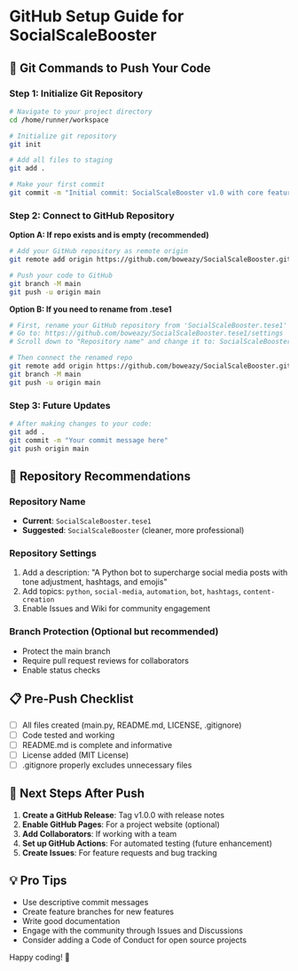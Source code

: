 # GitHub Setup Guide for SocialScaleBooster

## 🔧 Git Commands to Push Your Code

### Step 1: Initialize Git Repository
```bash
# Navigate to your project directory
cd /home/runner/workspace

# Initialize git repository
git init

# Add all files to staging
git add .

# Make your first commit
git commit -m "Initial commit: SocialScaleBooster v1.0 with core features"
```

### Step 2: Connect to GitHub Repository

**Option A: If repo exists and is empty (recommended)**
```bash
# Add your GitHub repository as remote origin
git remote add origin https://github.com/boweazy/SocialScaleBooster.git

# Push your code to GitHub
git branch -M main
git push -u origin main
```

**Option B: If you need to rename from .tese1**
```bash
# First, rename your GitHub repository from 'SocialScaleBooster.tese1' to 'SocialScaleBooster'
# Go to: https://github.com/boweazy/SocialScaleBooster.tese1/settings
# Scroll down to "Repository name" and change it to: SocialScaleBooster

# Then connect the renamed repo
git remote add origin https://github.com/boweazy/SocialScaleBooster.git
git branch -M main
git push -u origin main
```

### Step 3: Future Updates
```bash
# After making changes to your code:
git add .
git commit -m "Your commit message here"
git push origin main
```

## 🚀 Repository Recommendations

### Repository Name
- **Current**: `SocialScaleBooster.tese1`
- **Suggested**: `SocialScaleBooster` (cleaner, more professional)

### Repository Settings
1. Add a description: "A Python bot to supercharge social media posts with tone adjustment, hashtags, and emojis"
2. Add topics: `python`, `social-media`, `automation`, `bot`, `hashtags`, `content-creation`
3. Enable Issues and Wiki for community engagement

### Branch Protection (Optional but recommended)
- Protect the main branch
- Require pull request reviews for collaborators
- Enable status checks

## 📋 Pre-Push Checklist

- [ ] All files created (main.py, README.md, LICENSE, .gitignore)
- [ ] Code tested and working
- [ ] README.md is complete and informative
- [ ] License added (MIT License)
- [ ] .gitignore properly excludes unnecessary files

## 🎯 Next Steps After Push

1. **Create a GitHub Release**: Tag v1.0.0 with release notes
2. **Enable GitHub Pages**: For a project website (optional)
3. **Add Collaborators**: If working with a team
4. **Set up GitHub Actions**: For automated testing (future enhancement)
5. **Create Issues**: For feature requests and bug tracking

## 💡 Pro Tips

- Use descriptive commit messages
- Create feature branches for new features
- Write good documentation
- Engage with the community through Issues and Discussions
- Consider adding a Code of Conduct for open source projects

Happy coding! 🚀